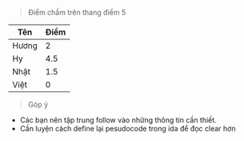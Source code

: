 > Điểm chấm trên thang điểm 5

| Tên     | Điểm |
| ----------- | ----------- |
| Hương  | 2     |
| Hy   | 4.5     |
| Nhật   | 1.5      |
| Việt    |      0       |
  
    
> Góp ý  

- Các bạn nên tập trung follow vào những thông tin cần thiết.
- Cần luyện cách define lại pesudocode trong ida để đọc clear hơn   
